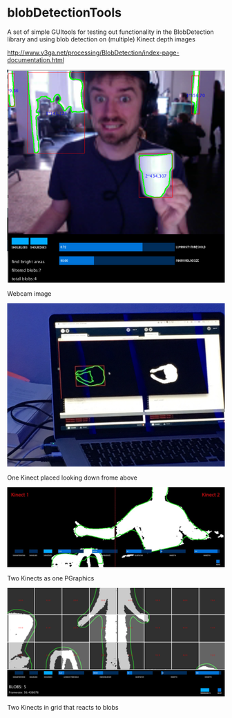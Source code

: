 # blobDetectionTools
A set of simple GUItools for testing out functionality in the BlobDetection library and using blob detection on (multiple) Kinect depth images


http://www.v3ga.net/processing/BlobDetection/index-page-documentation.html


![alt text](https://github.com/AndreasRef/blobDetectionTools/blob/master/ScreenShot.jpg "Image")

Webcam image


![alt text](https://github.com/AndreasRef/blobDetectionTools/blob/master/DepthThresholdBlob/Blob%20Tracking.JPG  "Image")

One Kinect placed looking down frome above


![alt text](https://github.com/AndreasRef/blobDetectionTools/blob/master/MultiKinectDepthThresholdBlob/MultipleKinectDepthThresholdBlob.jpg "Image")

Two Kinects as one PGraphics


![alt text](https://github.com/AndreasRef/blobDetectionTools/blob/master/MultiKinectDepthThresholdButtons/Screen%20Shot%202016-03-23%20at%2017.15.57.png "Image")

Two Kinects in grid that reacts to blobs

